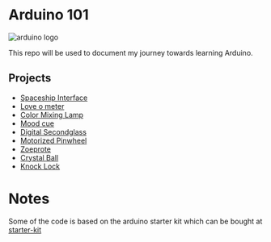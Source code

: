 # Arduino 101

![arduino logo](https://github.com/ygorcarmo/arduino-starter-kit/blob/main/assets/img/arduino-logo.png)

This repo will be used to document my journey towards learning Arduino.

## Projects

- [Spaceship Interface](./spaceship-interface/README.md)
- [Love o meter](./love-o-meter/README.md)
- [Color Mixing Lamp](./color-mixing-lamp/README.md)
- [Mood cue](./servo-mood-indicator/README.md)
- [Digital Secondglass](./digital-second-glass/README.md)
- [Motorized Pinwheel](./motorized-pinwheel/README.md)
- [Zoeprote](./zoetrope/README.md)
- [Crystal Ball](./crystal-ball/README.md)
- [Knock Lock](./knock-lock/README.md)

# Notes

Some of the code is based on the arduino starter kit which can be bought at [starter-kit](https://store.arduino.cc/products/arduino-starter-kit-multi-language)
